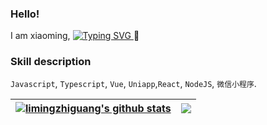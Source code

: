 ### Hello!
 I am xiaoming, 
<a href="https://git.io/typing-svg">
 <img src="https://readme-typing-svg.demolab.com?font=Fira+Code&size=16&color=2985F7&pause=2000&width=435&lines=welcome+to+my+house+!" alt="Typing SVG" />
</a>👋

### Skill description

`Javascript`, `Typescript`, `Vue`, `Uniapp`,`React`, `NodeJS`, `微信小程序`.

| <a href="https://github.com/limingzhiguang/github-readme-stats"><img align="center" src="https://github-readme-stats.vercel.app/api?username=limingzhiguang&show_icons=true&include_all_commits=true&hide_border=true" alt="limingzhiguang's github stats" /></a> | <a href="https://github.com/limingzhiguang/github-readme-stats"><img align="center" src="https://github-readme-stats.vercel.app/api/top-langs/?username=limingzhiguang&layout=compact&hide_border=true" /></a> |
| ------------- | ------------- |
<!--
**limingzhiguang/limingzhiguang** is a ✨ _special_ ✨ repository because its `README.md` (this file) appears on your GitHub profile.

Here are some ideas to get you started:

- 🔭 I’m currently working on ...
- 🌱 I’m currently learning ...
- 👯 I’m looking to collaborate on ...
- 🤔 I’m looking for help with ...
- 💬 Ask me about ...
- 📫 How to reach me: ...
- 😄 Pronouns: ...
- ⚡ Fun fact: ...

<div align="left"> 
  <img height="137px" src="https://github-readme-stats.vercel.app/api?username=limingzhiguang&hide_title=true&hide_border=true&show_icons=trueline_height=21&text_color=000&icon_color=000&bg_color=0,ea6161,ffc64d,fffc4d,52fa5a&theme=graywhite" /> </div>
-->
